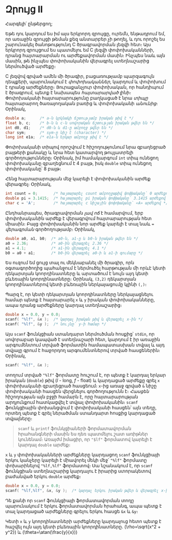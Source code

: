 # Զրույց II

Հարգելի՛ ընթերցող;

Եթե դու կարդում ես իմ այս երկրորդ զրույցը, ուրեմն, ենթադրում եմ, որ առաջին զրույցի թեման քեզ անտարբեր չի թողել, և դու որոշել ես շարունակել ծանոթությունդ C ծրագրավորման լեզվի հետ։ Այս երկրորդ զրույցում ես պատմելու եմ C լեզվի փոփոխականների, դրանց հայտարարման ու արժեքավորման մասին։ Ինչպես նաև այն մասին, թե ինչպես փոփոխականին վերագրել ստեղնաշարից ներմուծված արժեքը։

C լեզվով գրված ամեն մի ծրագիր, բացառությամբ պարզագույն դեպքերի, պարունակում է *փոփոխականներ*, կարդում և փոփոխում է դրանց արժեքները։ Յուրաքանչյուր փոփոխական, որ հանդիպում է ծրագրում, պետք է նախապես *հայտարարված* լինի։ Փոփոխականի հայտարարությունը բաղկացած է նրա *տիպը* հայտարարող ծառայողական բառից և փոփոխականի *անունից*։ Օրինակ,

```c
double a;      /* a-ն կրկնակի ճշտությամբ իրական թիվ է */
float b, c;    /* b-ն և c-ն սովորական ճշտության իրական թվեր են */
int d0, d1;    /* d0-ն և d1-ը ամբողջ թվեր են */
char sym;      /* sym-ը նիշ է (character) */
long int e1a;  /* e1a-ն երկար ամբողջ թիվ է */
```

Փոփոխականի տիպով որոշվում է հիշողությունում նրա զբաղեցրած բայթերի քանակը և նրա հետ կատարվող թույլատրելի գործողությունները։ Օրինակ, իմ համակարգում `int` տիպ ունեցող փոփոխականը զբաղեցնում է 4 բայթ, իսկ `double` տիպ ունեցող փոփոխականը՝ 8 բայթ։

Հենց հայտարարության մեջ կարելի է փոփոխականին արժեք վերագրել։ Օրինակ, 

```c
int count = 0;       /* հայտարարել count ամբողջաթիվ փոփխականը՝ 0 արժեքով */
double pi = 3.1415;  /* հայտարարել pi իրական փոփխականը՝ 3.1415 արժեքով */
char c = 'A';        /* հայտարարել c նիշային փոփոխականը՝ «A» արժեքով */
```

Ընդհանրապես, ծրագրավորման *լավ ոճ* է համարվում, երբ փոփոխականին արժեք է վերագրվում հայտարարության հետ միասին։ Բայց փոփոխականին նոր արժեք կարելի է տալ նաև `=` *վերագրման* գործողությամբ։ Օրինակ, 

```c
double a0, a1, b0;  /* a0-ն, a1-ը և b0-ն իրական թվեր են */
a0 = 2.36;          /* a0-ին վերագրել 2.36 */
a1 = 4.1;           /* a1-ին վերագրել 4.1 */
b0 = a0 + a1;       /* b0-ին վերագրել a0-ի և a1-ի գումարը */
```


Ես ուզում եմ ցույց տալ ու մեկնաբանել մի ծրագիր, որն օգտագործողից պահանջում է ներմուծել հարթության մի որևէ կետի դեկարտյան կոորդինատները և արտածում է նույն այդ կետի բևեռային կոորդինատները։ Օրինակ, `(3,2)` դեկարտյան կոորդինատներով կետի բևեռային ներկայացումը կլինի `(,)`։

Պարզ է, որ կետի դեկարտյան կոորդինատները ներկայացնելու համար պետք է հայտարարել `x` և `y` իրական փոփոխականները, ապա դրանց արժեքները կարդալ ստեղնաշարից։

```c
double x = 0.0, y = 0.0;
scanf( "%lf", &x );  /* կարդալ իրական թիվ և վերագրել x-ին */
scanf( "%lf", &y );  /* նույնը՝ y-ի համար */
```

Այս `scanf` ֆունկցիան ստանդարտ ներմուծման հոսքից՝ `stdin`, որ սովորաբար կապված է ստեղնաշարի հետ, կարդում է իր առաջին արգումենտում տրված ֆորմատին համապատասխան տվյալ և այդ տվյալը գրում է հաջորդող արգումենտներով տրված հասցեներին։ Օրինակ,

```c
scanf( "%lf", &x );
```

տողում տրված `"%lf"` ֆորմատը հուշում է, որ պետք է կարդալ երկար իրական (`double`) թիվ (*l* - long, *f* - float) և կարդացած արժեքը գրել `x` փոփոխականի զբաղեցրած հասցեում։ `x`-ից առաջ գրված `&` նիշը փոփոխականի հասցեն վերցնելու գործողությունն է։ *Հասցեն* հիշողության այն բջջի համարն է, որը հայտարարության արդյունքում հատկացվել է տվյալ փոփոխականին։ `scanf` ֆունկցիային փոխանցվում է փոփոխականի հասցեն՝ այն տեղը, որտեղ պետք է գրել ներածման ստանդարտ հոսքից կարդացած տվյալները։

> `scanf` և `printf` ֆունկցիաների ֆորմատավորման հրահանգների մասին ես դեռ պատմելու շատ առիթներ կունենամ։ Առայժմ իմացիր, որ `"$lf"` ֆորմատով կարելի է կարդալ `double` արժեք։

`x` և `y` փոփոխականների արժեքները կարդացող `scanf` ֆունկցիայի երկու կանչերը կարելի է միավորել մեկի մեջ՝ `"%lf"` ֆորմատը փոխարինելով `"%lf,%lf"` ֆորմատով։ Սա նշանակում է, որ `scanf` ֆունկցիան ստեղնաշարից կարդալու է իրարից ստորակետով բաժանված երկու `double` արժեք։

```c
double x = 0.0, y = 0.0;
scanf( "%lf,%lf", &x, &y );  /* կարդալ երկու իրական թվեր և վերագրել x-ին ու y-ին */
```

Դե քանի որ `scanf` ֆունկցիայի ֆորմատավորման տողը պարունակում է երկու ֆորմատավորման հրահանգ, ապա պետք է տալ կարդացած արժեքները գրելու երկու հասցե `&x` և `&y`։

Կետի `x` և `y` կոորդինատների արժեքները կարդալուց հետո պետք է հաշվել ույն այդ կետի բևեռային կոորդինատները․  \(\rho=\sqrt{x^2 + y^2}\) և \(\theta=\atan(\frac{y}{x})\)

